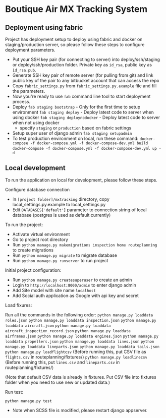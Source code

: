 # Boutique Air MX Tracking System

## Deployment using fabric

Project has deployment setup to deploy using fabric and docker on staging/production server, so please follow these steps to configure deployment parameters.

- Put your SSH key pair (for connecting to server) into deploy/ssh/staging or deploy/ssh/production folder. Private key as `id_rsa`, public key as `id_rsa.pub`.
- Generate SSH key pair of remote server (for pulling from git) and link public key of the pair to any bitbucket account that can access the repo
- Copy `fabric_settings.py` from `fabric_settings.py.example` file and fill the parameters.
- Now you're ready to use `fab` command line tool to start deployment process.
- Deploy
    `fab staging bootstrap` - Only for the first time to setup environment
    `fab staging deploy` - Deploy latest code to server when using docker
    `fab staging deploynodocker` - Deploy latest code to server when not using docker
    * specify `staging` or `production` based on fabric settings
- Setup super user of django admin
    `fab staging setupadmin`
- To test production environment on local, run these command:
    `docker-compose -f docker-compose.yml -f docker-compose-dev.yml build`
    `docker-compose -f docker-compose.yml -f docker-compose-dev.yml up -d`

## Local development

To run the application on local for development, please follow these steps.

Configure database connection

- In `[project folder]/mxtracking` directory, copy local_settings.py.example to local_settings.py
- Edit `DATABASES['default']` parameter to connection string of local database (postgres is used as default currently)

To run the project:

- Activate virtual environment
- Go to project root directory
- Run `python manage.py makemigrations inspection home routeplanning` to create migrations
- Run `python manage.py migrate` to migrate database
- Run `python manage.py runserver` to run project

Initial project configuration:

- Run `python manage.py createsuperuser` to create an admin
- Login to `http://localhost:8000/admin` to enter django admin
- Add Site model with site name `localhost`
- Add Social auth application as Google with api key and secret

Load fixures:

Run all the commands in the following order:
`python manage.py loaddata roles.json`
`python manage.py loaddata inspection.json`
`python manage.py loaddata aircraft.json`
`python manage.py loaddata aircraft_inspection_record.json`
`python manage.py loaddata airframes.json`
`python manage.py loaddata engines.json`
`python manage.py loaddata propellers.json`
`python manage.py loaddata lines.json`
`python manage.py loaddata lineparts.json`
`python manage.py loaddata tails.json`
`python manage.py loadflightcsv` (Before running this, put CSV file as `flights.csv` in routeplanning/fixtures/)
`python manage.py loadlinecsv` (Before running this, put `lines.csv` and `lineparts.csv` in routeplanning/fixtures/)

(Note that default CSV data is already in fixtures. Put CSV file into fixtures folder when you need to use new or updated data.)

Run test:

`python manage.py test`

* Note when SCSS file is modified, please restart django appserver.
